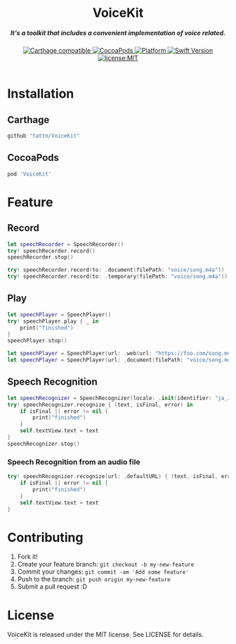 <h1 align="center">VoiceKit</h1>

<h5 align="center">It's a toolkit that includes a convenient implementation of voice related.</h5>

<div align="center">
  <a href="https://github.com/Carthage/Carthage">
    <img src="https://img.shields.io/badge/Carthage-compatible-4BC51D.svg?style=flat" alt="Carthage compatible" />
  </a>
  <a href="http://cocoapods.org/pods/VoiceKit">
    <img src="https://img.shields.io/cocoapods/v/VoiceKit.svg" alt="CocoaPods" />
  </a>
  <a href="http://cocoapods.org/pods/VoiceKit">
    <img src="https://img.shields.io/cocoapods/p/VoiceKit.svg" alt="Platform" />
  </a>
  <a href="https://developer.apple.com/swift">
    <img src="https://img.shields.io/badge/Swift-4-F16D39.svg" alt="Swift Version" />
  </a>
  <a href="./LICENSE">
    <img src="https://img.shields.io/badge/license-MIT-green.svg?style=flat-square" alt="license:MIT" />
  </a>
</div>

<br />

# Installation

## Carthage

```ruby
github "tattn/VoiceKit"
```

## CocoaPods

```ruby
pod 'VoiceKit'
```

# Feature

## Record

```swift
let speechRecorder = SpeechRecorder()
try! speechRecorder.record()
speechRecorder.stop()
```

```swift
try! speechRecorder.record(to: .document(filePath: "voice/song.m4a"))
try! speechRecorder.record(to: .temporary(filePath: "voice/song.m4a"))
```

## Play

```swift
let speechPlayer = SpeechPlayer()
try! speechPlayer.play { _ in
    print("finished")
}
speechPlayer.stop()
```

```swift
let speechPlayer = SpeechPlayer(url: .web(url: "https://foo.com/song.m4a"))
let speechPlayer = SpeechPlayer(url: .document(filePath: "voice/song.m4a"))
```

## Speech Recognition

```swift
let speechRecognizer = SpeechRecognizer(locale: .init(identifier: "ja_JP"))!
try! speechRecognizer.recognize { (text, isFinal, error) in
    if isFinal || error != nil {
        print("finished")
    }
    self.textView.text = text
}
speechRecognizer.stop()
```

### Speech Recognition from an audio file

```swift
try! speechRecognizer.recognize(url: .defaultURL) { (text, isFinal, error) in
    if isFinal || error != nil {
        print("finished")
    }
    self.textView.text = text
}
```

# Contributing

1. Fork it!
2. Create your feature branch: `git checkout -b my-new-feature`
3. Commit your changes: `git commit -am 'Add some feature'`
4. Push to the branch: `git push origin my-new-feature`
5. Submit a pull request :D

# License

VoiceKit is released under the MIT license. See LICENSE for details.
